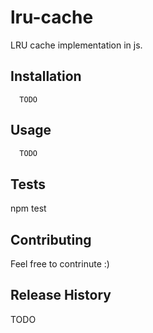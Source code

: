 lru-cache
=========

LRU cache implementation in js.


## Installation
```shell
  TODO
```
## Usage
```js
  TODO
```
## Tests

  npm test

## Contributing

  Feel free to contrinute :)

## Release History

TODO
